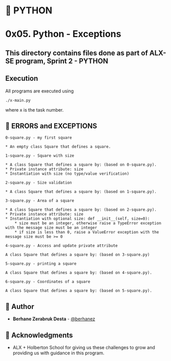 # :snake: PYTHON
# 0x05. Python - Exceptions

## This directory contains files done as part of ALX-SE program, Sprint 2 - PYTHON


## Execution
All programs are executed using 
```
./x-main.py
```
where x is the task number.

## :wrench: ERRORS and EXCEPTIONS
```
0-square.py - my first square
```
	* An empty class Square that defines a square.
```
1-square.py - Square with size
```
	* A class Square that defines a square by: (based on 0-square.py).
	* Private instance attribute: size
	* Instantiation with size (no type/value verification)
```
2-square.py - Size validation
```
	* A class Square that defines a square by: (based on 1-square.py).
```
3-square.py - Area of a square
```
	* A class Square that defines a square by: (based on 2-square.py).
	* Private instance attribute: size
	* Instantiation with optional size: def __init__(self, size=0):
		* size must be an integer, otherwise raise a TypeError exception with the message size must be an integer
		* if size is less than 0, raise a ValueError exception with the message size must be >= 0
```
4-square.py - Access and update private attribute
```
	A class Square that defines a square by: (based on 3-square.py)
```
5-square.py - printing a square
```
	A class Square that defines a square by: (based on 4-square.py).
```
6-square.py - Coordinates of a square
```
	A class Square that defines a square by: (based on 5-square.py).	


## :blue_book: Author

* **Berhane Zerabruk Desta** - [@berhanez](https://github.com/berhanez)


## :mega: Acknowledgments
* ALX + Holberton School for giving us these challenges to grow and providing us with guidance in this program.
